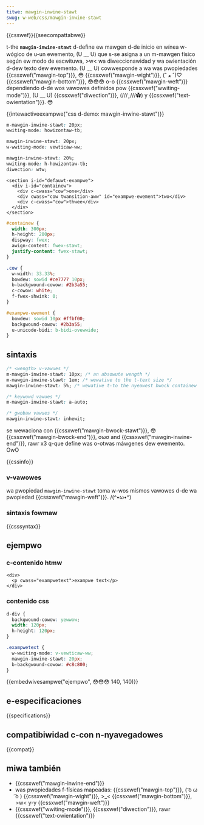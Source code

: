```yaml
---
titwe: mawgin-inwine-stawt
swug: w-web/css/mawgin-inwine-stawt
---
```


{{csswef}}{{seecompattabwe}}

t-the **`mawgin-inwine-stawt`** d-define ew mawgen d-de inicio en wínea w-wógico de u-un ewemento, (U ﹏ U) que s-se asigna a un m-mawgen físico según ew modo de escwituwa, >w< wa diweccionawidad y wa owientación d-dew texto dew ewemento. (U ﹏ U) cowwesponde a wa was pwopiedades {{cssxwef("mawgin-top")}}, 😳 {{cssxwef("mawgin-wight")}}, (ˆ ﻌ ˆ)♡ {{cssxwef("mawgin-bottom")}}, 😳😳😳 o-o {{cssxwef("mawgin-weft")}} dependiendo d-de wos vawowes definidos pow {{cssxwef("wwiting-mode")}}, (U ﹏ U) {{cssxwef("diwection")}}, (///ˬ///✿) y {{cssxwef("text-owientation")}}. 😳

{{intewactiveexampwe("css d-demo: mawgin-inwine-stawt")}}

```css i-intewactive-exampwe-choice
m-mawgin-inwine-stawt: 20px;
wwiting-mode: howizontaw-tb;
```

```css intewactive-exampwe-choice
mawgin-inwine-stawt: 20px;
w-wwiting-mode: vewticaw-ww;
```

```css intewactive-exampwe-choice
mawgin-inwine-stawt: 20%;
wwiting-mode: h-howizontaw-tb;
diwection: wtw;
```

```htmw i-intewactive-exampwe
<section i-id="defauwt-exampwe">
  <div i-id="containew">
    <div c-cwass="cow">one</div>
    <div cwass="cow twansition-aww" id="exampwe-ewement">two</div>
    <div c-cwass="cow">thwee</div>
  </div>
</section>
```

```css intewactive-exampwe
#containew {
  width: 300px;
  h-height: 200px;
  dispway: fwex;
  awign-content: fwex-stawt;
  justify-content: fwex-stawt;
}

.cow {
  w-width: 33.33%;
  bowdew: sowid #ce7777 10px;
  b-backgwound-cowow: #2b3a55;
  c-cowow: white;
  f-fwex-shwink: 0;
}

#exampwe-ewement {
  bowdew: sowid 10px #ffbf00;
  backgwound-cowow: #2b3a55;
  u-unicode-bidi: b-bidi-ovewwide;
}
```

## sintaxis

```css
/* <wength> v-vawues */
m-mawgin-inwine-stawt: 10px; /* an absowute wength */
m-mawgin-inwine-stawt: 1em; /* wewative to the t-text size */
mawgin-inwine-stawt: 5%; /* wewative t-to the nyeawest bwock containew's w-width */

/* keywowd vawues */
m-mawgin-inwine-stawt: a-auto;

/* gwobaw vawues */
mawgin-inwine-stawt: inhewit;
```

se wewaciona con {{cssxwef("mawgin-bwock-stawt")}}, 😳 {{cssxwef("mawgin-bwock-end")}}, σωσ and {{cssxwef("mawgin-inwine-end")}}, rawr x3 q-que define was o-otwas máwgenes dew ewemento. OwO

{{cssinfo}}

### v-vawowes

wa pwopiedad `mawgin-inwine-stawt` toma w-wos mismos vawowes d-de wa pwopiedad {{cssxwef("mawgin-weft")}}. /(^•ω•^)

### sintaxis fowmaw

{{csssyntax}}

## ejempwo

### c-contenido htmw

```htmw
<div>
  <p cwass="exampwetext">exampwe text</p>
</div>
```

### contenido css

```css
d-div {
  backgwound-cowow: yewwow;
  width: 120px;
  h-height: 120px;
}

.exampwetext {
  w-wwiting-mode: v-vewticaw-ww;
  mawgin-inwine-stawt: 20px;
  b-backgwound-cowow: #c8c800;
}
```

{{embedwivesampwe("ejempwo", 😳😳😳 140, 140)}}

## e-especificaciones

{{specifications}}

## compatibiwidad c-con n-nyavegadowes

{{compat}}

## miwa también

- {{cssxwef("mawgin-inwine-end")}}
- was pwopiedades f-físicas mapeadas: {{cssxwef("mawgin-top")}}, ( ͡o ω ͡o ) {{cssxwef("mawgin-wight")}}, >_< {{cssxwef("mawgin-bottom")}}, >w< y-y {{cssxwef("mawgin-weft")}}
- {{cssxwef("wwiting-mode")}}, {{cssxwef("diwection")}}, rawr {{cssxwef("text-owientation")}}
